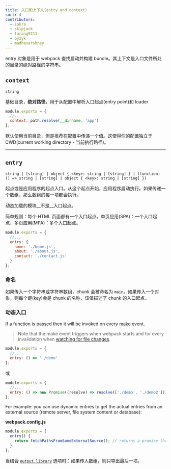 ```yaml
---
title: 入口和上下文(entry and context)
sort: 4
contributors:
  - sokra
  - skipjack
  - tarang9211
  - byzyk
  - madhavarshney
---
```


entry 对象是用于 webpack 查找启动并构建 bundle。其上下文是入口文件所处的目录的绝对路径的字符串。


## `context`

`string`

基础目录，__绝对路径__，用于从配置中解析入口起点(entry point)和 loader

``` js
module.exports = {
  //...
  context: path.resolve(__dirname, 'app')
};
```

默认使用当前目录，但是推荐在配置中传递一个值。这使得你的配置独立于 CWD(current working directory - 当前执行路径)。

---


## `entry`

`string | [string] | object { <key>: string | [string] } | (function: () => string | [string] | object { <key>: string | [string] })`

起点或是应用程序的起点入口。从这个起点开始，应用程序启动执行。如果传递一个数组，那么数组的每一项都会执行。

动态加载的模块__不是__入口起点。

简单规则：每个 HTML 页面都有一个入口起点。单页应用(SPA)：一个入口起点，多页应用(MPA)：多个入口起点。

```js
module.exports = {
  //...
  entry: {
    home: './home.js',
    about: './about.js',
    contact: './contact.js'
  }
};
```


### 命名

如果传入一个字符串或字符串数组，chunk 会被命名为 `main`。如果传入一个对象，则每个键(key)会是 chunk 的名称，该值描述了 chunk 的入口起点。


### 动态入口

If a function is passed then it will be invoked on every [make](/api/compiler-hooks/#make) event.

> Note that the make event triggers when webpack starts and for every invalidation when [watching for file changes](/configuration/watch/).

```js
module.exports = {
  //...
  entry: () => './demo'
};
```

或

```js
module.exports = {
  //...
  entry: () => new Promise((resolve) => resolve(['./demo', './demo2']))
};
```

For example: you can use dynamic entries to get the actual entries from an external source (remote server, file system content or database):

__webpack.config.js__

``` js
module.exports = {
  entry() {
    return fetchPathsFromSomeExternalSource(); // returns a promise that will be resolved with something like ['src/main-layout.js', 'src/admin-layout.js']
  }
};
```

当结合 [`output.library`](/configuration/output#output-library) 选项时：如果传入数组，则只导出最后一项。
